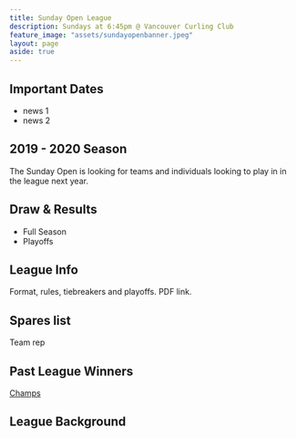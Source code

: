 ```yaml
---
title: Sunday Open League
description: Sundays at 6:45pm @ Vancouver Curling Club
feature_image: "assets/sundayopenbanner.jpeg"
layout: page
aside: true
---
```

## Important Dates
* news 1
* news 2

## 2019 - 2020 Season
The Sunday Open is looking for teams and individuals looking to play in in the league next year. 

## Draw & Results
* Full Season
* Playoffs

## League Info
Format, rules, tiebreakers and playoffs. PDF link.

## Spares list
Team rep

## Past League Winners
[Champs](pastchamps.html)

## League Background
